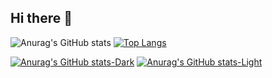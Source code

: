 ## Hi there 👋

![Anurag's GitHub stats](https://github-readme-stats.vercel.app/api?username=baosub&show_icons=true)
[![Top Langs](https://github-readme-stats.vercel.app/api/top-langs/?username=baosub)](https://github.com/baosub/github-readme-stats)

[![Anurag's GitHub stats-Dark](https://github-readme-stats.vercel.app/api?username=baosub&show_icons=true&theme=dark#gh-dark-mode-only)](https://github.com/baosub/github-readme-stats#gh-dark-mode-only)
[![Anurag's GitHub stats-Light](https://github-readme-stats.vercel.app/api?username=baosub&show_icons=true&theme=default#gh-light-mode-only)](https://github.com/baosub/github-readme-stats#gh-light-mode-only)

<!--
**baosub/baosub** is a ✨ _special_ ✨ repository because its `README.md` (this file) appears on your GitHub profile.

Here are some ideas to get you started:

- 🔭 I’m currently working on ...
- 🌱 I’m currently learning ...
- 👯 I’m looking to collaborate on ...
- 🤔 I’m looking for help with ...
- 💬 Ask me about ...
- 📫 How to reach me: ...
- 😄 Pronouns: ...
- ⚡ Fun fact: ...
-->
